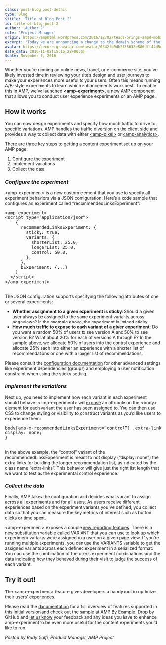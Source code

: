 ```yaml
---
class: post-blog post-detail
type: Blog
$title: 'Title of Blog Post 2'
id: title-of-blog-post-2
author: 'Author 2'
role: 'Project Manager'
origin: https://amphtml.wordpress.com/2016/12/02/teads-brings-ampd-mobile-video-inventory-to-premium-publishers/amp/
excerpt: 'Today we are announcing a change to the domain scheme of the Google AMP Cache. Beginning soon, the Google AMP Cache will serve each site from its own subdomain of https://cdn.ampproject.org. This change will allow content served from the Google AMP Cache to be protected by the fundamental security model of the web: the HTML5 origin.'
avatar: https://secure.gravatar.com/avatar/0342fb9db5636638e886dff44d5ec94c?d=identicon&r=g
date_data: 2016-11-02T15:15:28+00:00
$date: November 2, 2016
---
```


<div class="amp-wp-article-content">
<p><span class="amp-wp-inline-329fdb7771c10d07df9eb73273c95a60">Whether you’re running an online news, travel, or e-commerce site, you’ve likely invested time in reviewing your site’s design and user journeys to make your experiences more useful to your users. Often this means running A/B-style experiments to learn which enhancements work best.&nbsp;To enable this in AMP, we’ve launched </span><a href="https://github.com/ampproject/amphtml/blob/master/extensions/amp-experiment/amp-experiment.md"><b>&lt;amp-experiment&gt;</b></a><span class="amp-wp-inline-329fdb7771c10d07df9eb73273c95a60">, a new AMP component that allows you to conduct user experience experiments on an AMP page.</span></p>
<h2><span class="amp-wp-inline-329fdb7771c10d07df9eb73273c95a60">How it works</span></h2>
<p><span class="amp-wp-inline-329fdb7771c10d07df9eb73273c95a60">You can now design experiments and specify how much traffic to drive to specific variations. AMP handles the traffic diversion on the client side and provides a way to collect data with either </span><a href="https://www.ampproject.org/docs/reference/amp-pixel.html"><span class="amp-wp-inline-329fdb7771c10d07df9eb73273c95a60">&lt;amp-pixel&gt;</span></a><span class="amp-wp-inline-329fdb7771c10d07df9eb73273c95a60"> or </span><a href="https://www.ampproject.org/docs/reference/extended/amp-analytics.html"><span class="amp-wp-inline-329fdb7771c10d07df9eb73273c95a60">&lt;amp-analytics&gt;</span></a><span class="amp-wp-inline-329fdb7771c10d07df9eb73273c95a60">.</span></p>
<p>There are three key steps to getting a content experiment set up on your AMP page:</p>
<ol><li class="amp-wp-inline-329fdb7771c10d07df9eb73273c95a60"><span class="amp-wp-inline-329fdb7771c10d07df9eb73273c95a60">Configure the experiment</span></li>
<li class="amp-wp-inline-329fdb7771c10d07df9eb73273c95a60"><span class="amp-wp-inline-329fdb7771c10d07df9eb73273c95a60">Implement variations</span></li>
<li class="amp-wp-inline-329fdb7771c10d07df9eb73273c95a60"><span class="amp-wp-inline-329fdb7771c10d07df9eb73273c95a60">Collect the data</span></li>
</ol><h3><i><span class="amp-wp-inline-329fdb7771c10d07df9eb73273c95a60">Configure the experiment</span></i></h3>
<p><span class="amp-wp-inline-329fdb7771c10d07df9eb73273c95a60">&lt;amp-experiment&gt; is a new custom element that you use to specify all experiment behaviors via a JSON configuration. Here’s a code sample that configures an experiment called “recommendedLinksExperiment”:</span></p>
<pre class="brush: plain; title: ; notranslate" title="">
&lt;amp-experiment&gt;
&lt;script type=”application/json”&gt;
&nbsp; &nbsp; {
&nbsp; &nbsp; &nbsp; recommendedLinksExperiment: {
&nbsp; &nbsp; &nbsp; &nbsp; sticky: true, 
&nbsp; &nbsp; &nbsp; &nbsp; variants: {
&nbsp; &nbsp; &nbsp; &nbsp; &nbsp; shorterList: 25.0,
&nbsp; &nbsp; &nbsp; &nbsp; &nbsp; longerList: 25.0,
&nbsp; &nbsp; &nbsp; &nbsp; &nbsp; control: 50.0,
&nbsp; &nbsp; &nbsp; &nbsp; },
&nbsp; &nbsp; &nbsp; },
&nbsp; &nbsp; &nbsp; bExperiment: {...}
&nbsp; &nbsp; }
&nbsp; &lt;/script&gt;
&lt;/amp-experiment&gt;

</pre>
<p><span class="amp-wp-inline-329fdb7771c10d07df9eb73273c95a60">The JSON configuration supports specifying the following attributes of one or several experiments:</span></p>
<ul><li class="amp-wp-inline-329fdb7771c10d07df9eb73273c95a60"><b>Whether assignment to a given experiment is sticky</b><span class="amp-wp-inline-329fdb7771c10d07df9eb73273c95a60">: Should a given user always be assigned to the same experiment variants across pageviews? In the example above, the experiment is indeed sticky.</span></li>
<li class="amp-wp-inline-329fdb7771c10d07df9eb73273c95a60"><b>How much traffic to expose to each variant of a given experiment</b><span class="amp-wp-inline-329fdb7771c10d07df9eb73273c95a60">: Do you want a random 50% of users to see version A and 50% to see version B? What about 20% for each of versions A through E? In the sample above, we allocate 50% of users into the control experience and allocate 25% each into either an experience with a shorter list of recommendations or one with a longer list of recommendations.</span></li>
</ul><p><span class="amp-wp-inline-329fdb7771c10d07df9eb73273c95a60">Please consult the </span><a href="https://www.ampproject.org/docs/reference/extended/amp-experiment.html#configuration"><span class="amp-wp-inline-329fdb7771c10d07df9eb73273c95a60">configuration documentation</span></a><span class="amp-wp-inline-329fdb7771c10d07df9eb73273c95a60"> for other advanced settings like experiment dependencies (groups) and employing a user notification constraint when using the sticky setting.</span></p>
<h3><i><span class="amp-wp-inline-329fdb7771c10d07df9eb73273c95a60">Implement the variations</span></i></h3>
<p><span class="amp-wp-inline-329fdb7771c10d07df9eb73273c95a60">Next up, you need to implement how each variant in each experiment should behave. &lt;amp-experiment&gt; will </span><a href="https://www.ampproject.org/docs/reference/extended/amp-experiment.html#style-a-variant"><span class="amp-wp-inline-329fdb7771c10d07df9eb73273c95a60">expose</span></a><span class="amp-wp-inline-329fdb7771c10d07df9eb73273c95a60"> an attribute on the &lt;body&gt; element for each variant the user has been assigned to. You can then use CSS to change styling or visibility to construct variants as you’d like users to experience them:</span></p>
<pre class="brush: plain; title: ; notranslate" title="">
body[amp-x-recommendedLinksExperiment=”control”] .extra-links {
display: none;
}

</pre>
<p><span class="amp-wp-inline-329fdb7771c10d07df9eb73273c95a60">In the above example, the “control” variant of the </span><span class="amp-wp-inline-329fdb7771c10d07df9eb73273c95a60">recommendedLinksExperiment</span><span class="amp-wp-inline-329fdb7771c10d07df9eb73273c95a60"> is meant to not display (“display: none”) the extra links for building the longer recommendation list, as indicated by the class name “extra-links”. This behavior will give just the right list length that we want to test as the experimental control experience.</span></p>
<h3><i><span class="amp-wp-inline-329fdb7771c10d07df9eb73273c95a60">Collect the data</span></i></h3>
<p><span class="amp-wp-inline-329fdb7771c10d07df9eb73273c95a60">Finally, AMP takes the configuration and decides what variant to assign across all experiments and for all users. As users receive different experiences based on the experiment variants you’ve defined, you collect data so that you can measure the key metrics of interest such as button clicks or time spent.</span></p>
<p><span class="amp-wp-inline-329fdb7771c10d07df9eb73273c95a60">&lt;amp-experiment&gt; exposes a couple </span><a href="https://github.com/ampproject/amphtml/blob/master/extensions/amp-experiment/amp-experiment.md#reporting"><span class="amp-wp-inline-329fdb7771c10d07df9eb73273c95a60">new reporting features</span></a><span class="amp-wp-inline-329fdb7771c10d07df9eb73273c95a60">. There is a new substitution variable called VARIANT that you can use to look up which experiment variants were assigned to a user on a given page view. If you’re running multiple experiments, you can use the VARIANTS variable to get the assigned variants across each defined experiment in a serialized format. You can use the combination of the user’s experiment combinations and the data indicating how they behaved during their visit to judge the success of each variant.</span></p>
<h2><span class="amp-wp-inline-329fdb7771c10d07df9eb73273c95a60">Try it out!</span></h2>
<p><span class="amp-wp-inline-329fdb7771c10d07df9eb73273c95a60">The &lt;amp-experiment&gt; feature gives developers a handy tool to optimize their users’ experiences.</span></p>
<p><span class="amp-wp-inline-329fdb7771c10d07df9eb73273c95a60">Please read the </span><a href="https://www.ampproject.org/docs/reference/extended/amp-experiment.html#override-variant-allocation"><span class="amp-wp-inline-329fdb7771c10d07df9eb73273c95a60">documentation</span></a><span class="amp-wp-inline-329fdb7771c10d07df9eb73273c95a60"> for a full overview of features supported in this initial version and check out the </span><a href="https://ampbyexample.com/components/amp-experiment/"><span class="amp-wp-inline-329fdb7771c10d07df9eb73273c95a60">sample at AMP By Example</span></a><span class="amp-wp-inline-329fdb7771c10d07df9eb73273c95a60">. Drop by GitHub and </span><a href="https://github.com/ampproject/amphtml/issues/new"><span class="amp-wp-inline-329fdb7771c10d07df9eb73273c95a60">let us know</span></a><span class="amp-wp-inline-329fdb7771c10d07df9eb73273c95a60"> your feedback and any ideas you have to enhance amp-experiment to be even more useful for the content experiments you’d like to run.</span></p>
<p><i><span class="amp-wp-inline-329fdb7771c10d07df9eb73273c95a60">Posted by Rudy Galfi, Product Manager, AMP Project</span></i></p>
</div>
